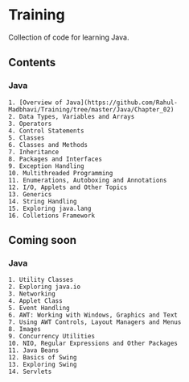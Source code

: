 # Training
Collection of code for learning Java.

## Contents
### Java
	1. [Overview of Java](https://github.com/Rahul-Madbhavi/Training/tree/master/Java/Chapter_02)
	2. Data Types, Variables and Arrays
	3. Operators
	4. Control Statements
	5. Classes
	6. Classes and Methods
	7. Inheritance
	8. Packages and Interfaces
	9. Exception Handling
	10. Multithreaded Programming
	11. Enumerations, Autoboxing and Annotations
	12. I/O, Applets and Other Topics
	13. Generics
	14. String Handling
	15. Exploring java.lang
	16. Colletions Framework


## Coming soon
### Java
	1. Utility Classes
	2. Exploring java.io
	3. Networking
	4. Applet Class
	5. Event Handling
	6. AWT: Working with Windows, Graphics and Text
	7. Using AWT Controls, Layout Managers and Menus
	8. Images
	9. Concurrency Utilities
	10. NIO, Regular Expressions and Other Packages
	11. Java Beans
	12. Basics of Swing
	13. Exploring Swing
	14. Servlets
